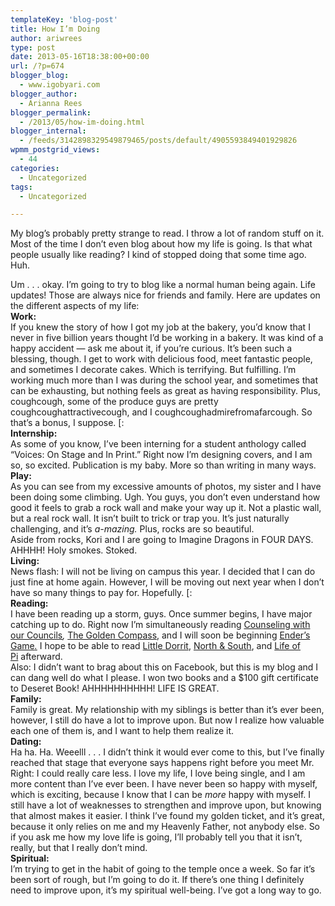 ```yaml
---
templateKey: 'blog-post'
title: How I’m Doing
author: ariwrees
type: post
date: 2013-05-16T18:38:00+00:00
url: /?p=674
blogger_blog:
  - www.igobyari.com
blogger_author:
  - Arianna Rees
blogger_permalink:
  - /2013/05/how-im-doing.html
blogger_internal:
  - /feeds/3142898329549879465/posts/default/4905593849401929826
wpmm_postgrid_views:
  - 44
categories:
  - Uncategorized
tags:
  - Uncategorized

---
```

<div dir="ltr" style="text-align: left;">
  My blog&#8217;s probably pretty strange to read. I throw a lot of random stuff on it. Most of the time I don&#8217;t even blog about how my life is going. Is that what people usually like reading? I kind of stopped doing that some time ago. Huh.&nbsp;</p> 
  
  <div>
  </div>
  
  <div>
    Um . . . okay. I&#8217;m going to try to blog like a normal human being again. Life updates! Those are always nice for friends and family. Here are updates on the different aspects of my life:&nbsp;
  </div>
  
  <div>
  </div>
  
  <div>
    <b>Work:&nbsp;</b>
  </div>
  
  <div>
    If you knew the story of how I got my job at the bakery, you&#8217;d know that I never in five billion years thought I&#8217;d be working in a bakery. It was kind of a happy accident &#8212; ask me about it, if you&#8217;re curious. It&#8217;s been such a blessing, though. I get to work with delicious food, meet fantastic people, and sometimes I decorate cakes. Which is terrifying. But fulfilling. I&#8217;m working much more than I was during the school year, and sometimes that can be exhausting, but nothing feels as great as having responsibility. Plus, coughcough, some of the produce guys are pretty coughcoughattractivecough, and I coughcoughadmirefromafarcough. So that&#8217;s a bonus, I suppose. [:&nbsp;
  </div>
  
  <div>
  </div>
  
  <div>
    <b>Internship:&nbsp;</b><br />As some of you know, I&#8217;ve been interning for a student anthology called &#8220;Voices: On Stage and In Print.&#8221; Right now I&#8217;m designing covers, and I am so, so excited. Publication is my baby. More so than writing in many ways.&nbsp;
  </div>
  
  <div>
  </div>
  
  <div>
    <b>Play:&nbsp;</b>
  </div>
  
  <div>
    As you can see from my excessive amounts of photos, my sister and I have been doing some climbing. Ugh. You guys, you don&#8217;t even understand how good it feels to grab a rock wall and make your way up it. Not a plastic wall, but a real rock wall. It isn&#8217;t built to trick or trap you. It&#8217;s just naturally challenging, and it&#8217;s <i>a-mazing. </i>Plus, rocks are so beautiful.&nbsp;
  </div>
  
  <div>
  </div>
  
  <div>
    Aside from rocks, Kori and I are going to Imagine Dragons in FOUR DAYS. AHHHH! Holy smokes. Stoked.&nbsp;
  </div>
  
  <div>
  </div>
  
  <div>
    <b>Living:&nbsp;</b>
  </div>
  
  <div>
    News flash: I will not be living on campus this year. I decided that I can do just fine at home again. However, I will be moving out next year when I don&#8217;t have so many things to pay for. Hopefully. [:&nbsp;
  </div>
  
  <div>
  </div>
  
  <div>
    <b>Reading:&nbsp;</b>
  </div>
  
  <div>
    I have been reading up a storm, guys. Once summer begins, I have major catching up to do. Right now I&#8217;m simultaneously reading <u>Counseling with our Councils</u><i>,&nbsp;</i><u>The Golden Compass</u>, and I will soon be beginning <u>Ender&#8217;s Game</u><i><u>.</u>&nbsp;</i>I hope to be able to read <u>Little Dorrit</u>, <u>North & South</u>, and <u>Life of Pi</u>&nbsp;afterward.&nbsp;
  </div>
  
  <div>
  </div>
  
  <div>
    Also: I didn&#8217;t want to brag about this on Facebook, but this is my blog and I can dang well do what I please. I won two books and a $100 gift certificate to Deseret Book! AHHHHHHHHHH! LIFE IS GREAT.
  </div>
  
  <div>
  </div>
  
  <div>
    <b>Family:&nbsp;</b>
  </div>
  
  <div>
    Family is great. My relationship with my siblings is better than it&#8217;s ever been, however, I still do have a lot to improve upon. But now I realize how valuable each one of them is, and I want to help them realize it.&nbsp;
  </div>
  
  <div>
  </div>
  
  <div>
    <b>Dating:&nbsp;</b>
  </div>
  
  <div>
    Ha ha. Ha. Weeelll . . . I didn&#8217;t think it would ever come to this, but I&#8217;ve finally reached that stage that everyone says happens right before you meet Mr. Right: I could really care less. I love my life, I love being single, and I am more content than I&#8217;ve ever been. I have never been so happy with myself, which is exciting, because I know that I can be <i>more </i>happy with myself. I still have a lot of weaknesses to strengthen and improve upon, but knowing that almost makes it easier. I think I&#8217;ve found my golden ticket, and it&#8217;s great, because it only relies on me and my Heavenly Father, not anybody else. So if you ask me how my love life is going, I&#8217;ll probably tell you that it isn&#8217;t, really, but that I really don&#8217;t mind.&nbsp;
  </div>
  
  <div>
  </div>
  
  <div>
    <b>Spiritual:&nbsp;</b>
  </div>
  
  <div>
    I&#8217;m trying to get in the habit of going to the temple once a week. So far it&#8217;s been sort of rough, but I&#8217;m going to do it. If there&#8217;s one thing I definitely need to improve upon, it&#8217;s my spiritual well-being. I&#8217;ve got a long way to go.&nbsp;
  </div>
</div>